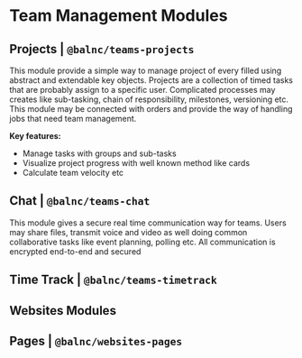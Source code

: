 # Team Management Modules

## Projects | `@balnc/teams-projects`

This module provide a simple way to manage project of every filled using abstract and extendable key objects. Projects are a collection of timed tasks that are probably assign to a specific user. Complicated processes may creates like sub-tasking, chain of responsibility, milestones, versioning etc. This module may be connected with orders and provide the way of handling jobs that need team management.

**Key features:**

- Manage tasks with groups and sub-tasks
- Visualize project progress with well known method like cards
- Calculate team velocity etc

## Chat | `@balnc/teams-chat`

This module gives a secure real time communication way for teams. Users may share files, transmit voice and video as well doing common collaborative tasks like event planning, polling etc. All communication is encrypted end-to-end and secured 

## Time Track | `@balnc/teams-timetrack`

## Websites Modules

## Pages | `@balnc/websites-pages`
